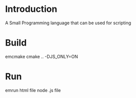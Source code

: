 # Introduction

A Small Programming language that can be used for scripting

# Build 
emcmake cmake .. -DJS_ONLY=ON 

# Run
emrun html file
node .js file
